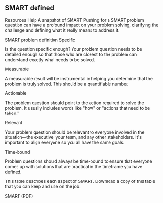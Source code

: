 ## SMART defined
Resources	Help
A snapshot of SMART
Pushing for a SMART problem question can have a profound impact on your problem solving, clarifying the challenge and defining what it really means to address it.

SMART problem definition
Specific

Is the question specific enough? Your problem question needs to be detailed enough so that those who are closest to the problem can understand exactly what needs to be solved.

Measurable

A measurable result will be instrumental in helping you determine that the problem is truly solved. This should be a quantifiable number.

Actionable

The problem question should point to the action required to solve the problem. It usually includes words like "how" or "actions that need to be taken."

Relevant

Your problem question should be relevant to everyone involved in the situation—the executive, your team, and any other stakeholders. It's important to align everyone so you all have the same goals.

Time-bound

Problem questions should always be time-bound to ensure that everyone comes up with solutions that are practical in the timeframe you have defined.

This table describes each aspect of SMART. Download a copy of this table that you can keep and use on the job.

SMART (PDF)

